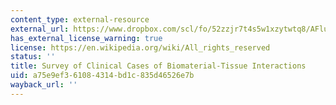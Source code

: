 ```yaml
---
content_type: external-resource
external_url: https://www.dropbox.com/scl/fo/52zzjr7t4s5w1xzytwtq8/AFluldhEmd1a-sp91U3jPcE/Chapters/Chapter%201%20Survey%20of%20Clinical%20Cases%20of%20Biomaterials-Tisue%20Interactions?dl=0&rlkey=qojtvzyd9q8cpudjtvj939i69&subfolder_nav_tracking=1
has_external_license_warning: true
license: https://en.wikipedia.org/wiki/All_rights_reserved
status: ''
title: Survey of Clinical Cases of Biomaterial-Tissue Interactions
uid: a75e9ef3-6108-4314-bd1c-835d46526e7b
wayback_url: ''
---
```

